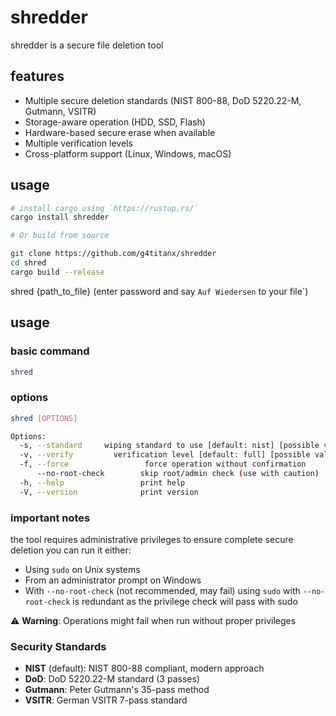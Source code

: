 # shredder
shredder is a secure file deletion tool

## features
- Multiple secure deletion standards (NIST 800-88, DoD 5220.22-M, Gutmann, VSITR)
- Storage-aware operation (HDD, SSD, Flash)
- Hardware-based secure erase when available
- Multiple verification levels
- Cross-platform support (Linux, Windows, macOS)

## usage
```bash
# install cargo using `https://rustup.rs/`
cargo install shredder

# Or build from source

git clone https://github.com/g4titanx/shredder
cd shred
cargo build --release
```
shred {path_to_file}
(enter password and say `Auf Wiedersen` to your file`)


## usage

### basic command
```bash
shred 
```

### options
```bash
shred [OPTIONS] 

Options:
  -s, --standard     wiping standard to use [default: nist] [possible values: nist, dod, gutmann, vsitr]
  -v, --verify         verification level [default: full] [possible values: none, basic, full, enhanced]
  -f, --force                 force operation without confirmation
      --no-root-check        skip root/admin check (use with caution)
  -h, --help                 print help
  -V, --version              print version
```

### important notes
the tool requires administrative privileges to ensure complete secure deletion
you can run it either:
   - Using `sudo` on Unix systems
   - From an administrator prompt on Windows
   - With `--no-root-check` (not recommended, may fail)
using `sudo` with `--no-root-check` is redundant as the privilege check will pass with sudo

⚠️ **Warning**: Operations might fail when run without proper privileges

### Security Standards
- **NIST** (default): NIST 800-88 compliant, modern approach
- **DoD**: DoD 5220.22-M standard (3 passes)
- **Gutmann**: Peter Gutmann's 35-pass method
- **VSITR**: German VSITR 7-pass standard
